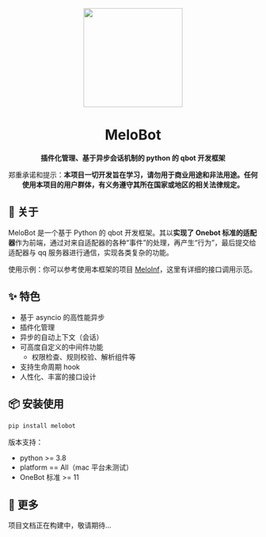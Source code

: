 <div align="center">
<img width=200 src="https://aicorein.github.io/Qbot-MeloBot-docs/images/icon.png" />
<h1>MeloBot</h1>
<p><strong>插件化管理、基于异步会话机制的 python 的 qbot 开发框架</strong></p>
<p>郑重承诺和提示：<strong>本项目一切开发旨在学习，请勿用于商业用途和非法用途。任何使用本项目的用户群体，有义务遵守其所在国家或地区的相关法律规定。</strong></p>
</div>

## 🎉 关于

MeloBot 是一个基于 Python 的 qbot 开发框架。其以**实现了 Onebot 标准的适配器**作为前端，通过对来自适配器的各种“事件”的处理，再产生“行为”，最后提交给适配器与 qq 服务器进行通信，实现各类复杂的功能。

使用示例：你可以参考使用本框架的项目 [MeloInf](https://github.com/aicorein/meloinf)，这里有详细的接口调用示范。

## ✨ 特色

- 基于 asyncio 的高性能异步
- 插件化管理
- 异步的自动上下文（会话）
- 可高度自定义的中间件功能
    - 权限检查、规则校验、解析组件等
- 支持生命周期 hook
- 人性化、丰富的接口设计

## 📦️ 安装使用

```python
pip install melobot
```

版本支持：
- python >= 3.8
- platform == All（mac 平台未测试）
- OneBot 标准 >= 11

## 💬 更多

项目文档正在构建中，敬请期待...
